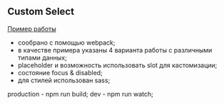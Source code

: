 ## Custom Select

[Пример работы](https://dmitriyburlak.github.io/custom-select/)

- сообрано с помощью webpack;
- в качестве примера указаны 4 варианта работы с различными типами данных;
- placeholder и возможность использовать slot для кастомизации;
- состояние focus & disabled;
- для стилей использован sass;


production - npm run build;
dev - npm run watch;